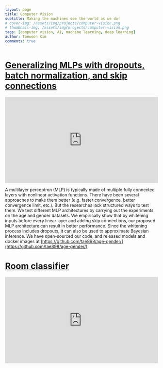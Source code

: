 ```yaml
---
layout: page
title: Computer Vision
subtitle: Making the machines see the world as we do!
# cover-img: /assets/img/projects/computer-vision.png
# thumbnail-img: /assets/img/projects/computer-vision.png
tags: [computer vision, AI, machine learning, deep learning]
author: Taewoon Kim
comments: true
---
```


# [Generalizing MLPs with dropouts, batch normalization, and skip connections](https://arxiv.org/abs/2108.08186)

<!-- padding-bottom: 56.25% is for 16:9. For an aspect ratio of 1:1 change to this value to 100% */  -->
<div style="position: relative; padding-bottom: 56.25%">
  <iframe
    style="width: 100%; height: 100%; position: absolute; left: 0px; top: 0px"
    frameborder="0"
    width="100%"
    height="100%"
    allowfullscreen
    allow="autoplay"
    src="
      https://www.youtube.com/embed/Dna_Hp-s78I?si=ZnsOq6I3jVY9A9gu
   "
  >
  </iframe>
</div>

A multilayer perceptron (MLP) is typically made of multiple fully connected
layers with nonlinear activation functions. There have been several approaches
to make them better (e.g. faster convergence, better convergence limit, etc.).
But the researches lack structured ways to test them. We test different MLP
architectures by carrying out the experiments on the age and gender datasets.
We empirically show that by whitening inputs before every linear layer and
adding skip connections, our proposed MLP architecture can result in better
performance. Since the whitening process includes dropouts, it can also be
used to approximate Bayesian inference. We have open-sourced our code, and
released models and docker images at [https://github.com/tae898/age-gender/](https://github.com/tae898/age-gender/)

# [Room classifier](https://github.com/tae898/room-classification)

<!-- padding-bottom: 56.25% is for 16:9. For an aspect ratio of 1:1 change to this value to 100% */  -->
<div style="position: relative; padding-bottom: 56.25%">
  <iframe
    style="width: 100%; height: 100%; position: absolute; left: 0px; top: 0px"
    frameborder="0"
    width="100%"
    height="100%"
    allowfullscreen
    allow="autoplay"
    src="
    https://www.youtube.com/embed/cM01mHaAtNA?si=FQav-tAgMyDB3Ua3
   "
  >
  </iframe>
</div>
